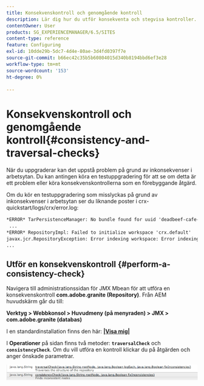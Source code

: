 ```yaml
---
title: Konsekvenskontroll och genomgående kontroll
description: Lär dig hur du utför konsekventa och stegvisa kontroller.
contentOwner: User
products: SG_EXPERIENCEMANAGER/6.5/SITES
content-type: reference
feature: Configuring
exl-id: 10dde29b-5dc7-4d4e-80ae-3d4fd0397f7e
source-git-commit: b66ec42c35b5b60804015d340b8194bbd6ef3e28
workflow-type: tm+mt
source-wordcount: '153'
ht-degree: 0%

---
```


# Konsekvenskontroll och genomgående kontroll{#consistency-and-traversal-checks}

När du uppgraderar kan det uppstå problem på grund av inkonsekvenser i arbetsytan. Du kan antingen köra en testuppgradering för att se om detta är ett problem eller köra konsekvenskontrollerna som en förebyggande åtgärd.

Om du kör en testuppgradering som misslyckas på grund av inkonsekvenser i arbetsytan ser du liknande poster i crx-quickstart/logs/crx/error.log:

```xml
*ERROR* TarPersistenceManager: No bundle found for uuid 'deadbeef-cafe-babe-cafe-babecafebabe'
 ...
*ERROR* RepositoryImpl: Failed to initialize workspace 'crx.default'
javax.jcr.RepositoryException: Error indexing workspace: Error indexing workspace: Error indexing workspace
...
```

## Utför en konsekvenskontroll {#perform-a-consistency-check}

Navigera till administrationssidan för JMX Mbean för att utföra en konsekvenskontroll **com.adobe.granite (Repository)**. Från AEM huvudskärm går du till:

**Verktyg > Webbkonsol > Huvudmeny (på menyraden) > JMX > com.adobe.granite (databas)**

I en standardinstallation finns den här:  **[|Visa mig|](http://localhost:4502/system/console/jmx/com.adobe.granite%3Atype%3DRepository)**

I **Operationer** på sidan finns två metoder: **`traversalCheck`** och **`consistencyCheck`**. Om du vill utföra en kontroll klickar du på åtgärden och anger önskade parametrar.

![chlimage_1-117](assets/chlimage_1-117.png)
